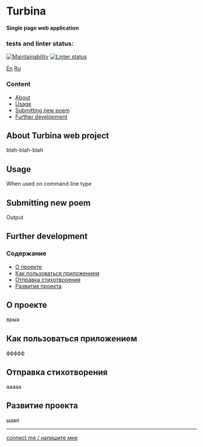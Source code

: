 # **Turbina**
**Single page web application**

### tests and linter status:
[![Maintainability](https://api.codeclimate.com/v1/badges/85303ccfa256cfbe3cdb/maintainability)](https://codeclimate.com/github/alex-kurkov/turbina-react/maintainability)
[![Linter status](https://github.com/alex-kurkov/turbina-react/workflows/Node%20CI/badge.svg)](https://github.com/alex-kurkov/turbina-react/actions)

[En](#Content) [Ru](#Содержание)

### **Content**
  - [About](#About-Turbina-web-project)
  - [Usage](#Usage)
  - [Submitting new poem](#Submitting-new-poem)
  - [Further development](#Further-development)


## About Turbina web project
blah-blah-blah

## Usage
When used on command line type

## Submitting new poem
Output 

## Further development


### **Содержание**
  - [О проекте](#О-проекте)
  - [Как пользоваться приложением](#Как-пользоваться-приложением)
  - [Отправка стихотворения](#Отправка-стихотворения)
  - [Развитие проекта](#Развитие-проекта)


## О проекте
врыа

## Как пользоваться приложением
ффффф

## Отправка стихотворения
ааааа 

## Развитие проекта
ыавп
 
--------
[connect me / напишите мне](mailto:alexkourkov@yandex.ru "Email")
